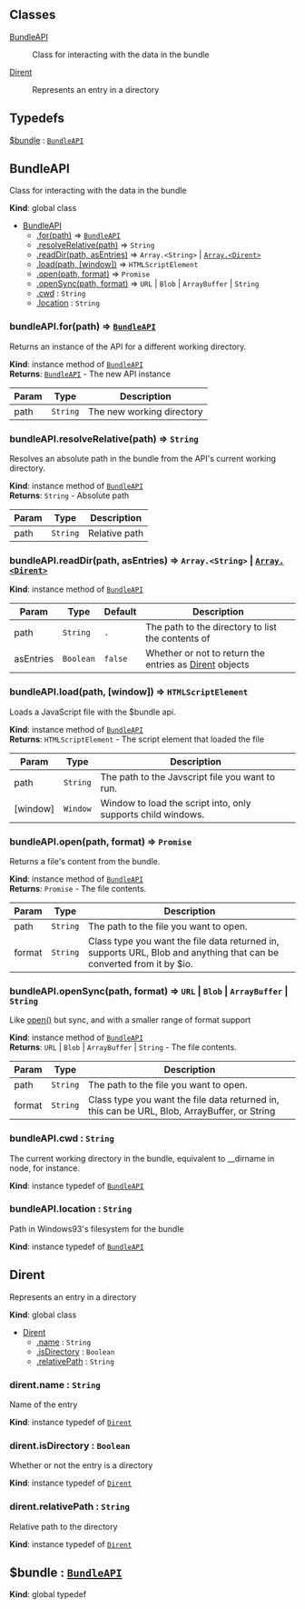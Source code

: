 ## Classes

<dl>
<dt><a href="#BundleAPI">BundleAPI</a></dt>
<dd><p>Class for interacting with the data in the bundle</p>
</dd>
<dt><a href="#Dirent">Dirent</a></dt>
<dd><p>Represents an entry in a directory</p>
</dd>
</dl>

## Typedefs

<dl>
<dt><a href="#$bundle">$bundle</a> : <code><a href="#BundleAPI">BundleAPI</a></code></dt>
<dd></dd>
</dl>

<a name="BundleAPI"></a>

## BundleAPI
Class for interacting with the data in the bundle

**Kind**: global class  

* [BundleAPI](#BundleAPI)
    * [.for(path)](#BundleAPI+for) ⇒ [<code>BundleAPI</code>](#BundleAPI)
    * [.resolveRelative(path)](#BundleAPI+resolveRelative) ⇒ <code>String</code>
    * [.readDir(path, asEntries)](#BundleAPI+readDir) ⇒ <code>Array.&lt;String&gt;</code> \| [<code>Array.&lt;Dirent&gt;</code>](#Dirent)
    * [.load(path, [window])](#BundleAPI+load) ⇒ <code>HTMLScriptElement</code>
    * [.open(path, format)](#BundleAPI+open) ⇒ <code>Promise</code>
    * [.openSync(path, format)](#BundleAPI+openSync) ⇒ <code>URL</code> \| <code>Blob</code> \| <code>ArrayBuffer</code> \| <code>String</code>
    * [.cwd](#BundleAPI+cwd) : <code>String</code>
    * [.location](#BundleAPI+location) : <code>String</code>

<a name="BundleAPI+for"></a>

### bundleAPI.for(path) ⇒ [<code>BundleAPI</code>](#BundleAPI)
Returns an instance of the API for a different working directory.

**Kind**: instance method of [<code>BundleAPI</code>](#BundleAPI)  
**Returns**: [<code>BundleAPI</code>](#BundleAPI) - The new API instance  

| Param | Type | Description |
| --- | --- | --- |
| path | <code>String</code> | The new working directory |

<a name="BundleAPI+resolveRelative"></a>

### bundleAPI.resolveRelative(path) ⇒ <code>String</code>
Resolves an absolute path in the bundle from the API's current working directory.

**Kind**: instance method of [<code>BundleAPI</code>](#BundleAPI)  
**Returns**: <code>String</code> - Absolute path  

| Param | Type | Description |
| --- | --- | --- |
| path | <code>String</code> | Relative path |

<a name="BundleAPI+readDir"></a>

### bundleAPI.readDir(path, asEntries) ⇒ <code>Array.&lt;String&gt;</code> \| [<code>Array.&lt;Dirent&gt;</code>](#Dirent)
**Kind**: instance method of [<code>BundleAPI</code>](#BundleAPI)  

| Param | Type | Default | Description |
| --- | --- | --- | --- |
| path | <code>String</code> | <code>.</code> | The path to the directory to list the contents of |
| asEntries | <code>Boolean</code> | <code>false</code> | Whether or not to return the entries as [Dirent](#Dirent) objects |

<a name="BundleAPI+load"></a>

### bundleAPI.load(path, [window]) ⇒ <code>HTMLScriptElement</code>
Loads a JavaScript file with the $bundle api.

**Kind**: instance method of [<code>BundleAPI</code>](#BundleAPI)  
**Returns**: <code>HTMLScriptElement</code> - The script element that loaded the file  

| Param | Type | Description |
| --- | --- | --- |
| path | <code>String</code> | The path to the Javscript file you want to run. |
| [window] | <code>Window</code> | Window to load the script into, only supports child windows. |

<a name="BundleAPI+open"></a>

### bundleAPI.open(path, format) ⇒ <code>Promise</code>
Returns a file's content from the bundle.

**Kind**: instance method of [<code>BundleAPI</code>](#BundleAPI)  
**Returns**: <code>Promise</code> - The file contents.  

| Param | Type | Description |
| --- | --- | --- |
| path | <code>String</code> | The path to the file you want to open. |
| format | <code>String</code> | Class type you want the file data returned in, supports URL, Blob and anything that can be converted from it by $io. |

<a name="BundleAPI+openSync"></a>

### bundleAPI.openSync(path, format) ⇒ <code>URL</code> \| <code>Blob</code> \| <code>ArrayBuffer</code> \| <code>String</code>
Like [ open()](BundleAPI.open) but sync, and with a smaller range of format support

**Kind**: instance method of [<code>BundleAPI</code>](#BundleAPI)  
**Returns**: <code>URL</code> \| <code>Blob</code> \| <code>ArrayBuffer</code> \| <code>String</code> - The file contents.  

| Param | Type | Description |
| --- | --- | --- |
| path | <code>String</code> | The path to the file you want to open. |
| format | <code>String</code> | Class type you want the file data returned in, this can be URL, Blob, ArrayBuffer, or String |

<a name="BundleAPI+cwd"></a>

### bundleAPI.cwd : <code>String</code>
The current working directory in the bundle, equivalent to __dirname in node, for instance.

**Kind**: instance typedef of [<code>BundleAPI</code>](#BundleAPI)  
<a name="BundleAPI+location"></a>

### bundleAPI.location : <code>String</code>
Path in Windows93's filesystem for the bundle

**Kind**: instance typedef of [<code>BundleAPI</code>](#BundleAPI)  
<a name="Dirent"></a>

## Dirent
Represents an entry in a directory

**Kind**: global class  

* [Dirent](#Dirent)
    * [.name](#Dirent+name) : <code>String</code>
    * [.isDirectory](#Dirent+isDirectory) : <code>Boolean</code>
    * [.relativePath](#Dirent+relativePath) : <code>String</code>

<a name="Dirent+name"></a>

### dirent.name : <code>String</code>
Name of the entry

**Kind**: instance typedef of [<code>Dirent</code>](#Dirent)  
<a name="Dirent+isDirectory"></a>

### dirent.isDirectory : <code>Boolean</code>
Whether or not the entry is a directory

**Kind**: instance typedef of [<code>Dirent</code>](#Dirent)  
<a name="Dirent+relativePath"></a>

### dirent.relativePath : <code>String</code>
Relative path to the directory

**Kind**: instance typedef of [<code>Dirent</code>](#Dirent)  
<a name="$bundle"></a>

## $bundle : [<code>BundleAPI</code>](#BundleAPI)
**Kind**: global typedef  

